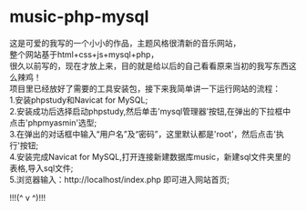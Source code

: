# music-php-mysql
这是可爱的我写的一个小小的作品，主题风格很清新的音乐网站，  
整个网站基于html+css+js+mysql+php，  
很久以前写的，现在才放上来，目的就是给以后的自己看看原来当初的我写东西这么辣鸡！  
项目里已经放好了需要的工具安装包，接下来我简单讲一下运行网站的流程：  
1.安装phpstudy和Navicat for MySQL;  
2.安装成功后选择启动phpstudy,然后单击'mysql管理器'按钮,在弹出的下拉框中点击'phpmyasmin'选型;  
3.在弹出的对话框中输入“用户名”及“密码”，这里默认都是'root'，然后点击'执行'按钮;  
4.安装完成Navicat for MySQL,打开连接新建数据库music，新建sql文件夹里的表格,导入sql文件;  
5.浏览器输入：http://localhost/index.php 即可进入网站首页;  
  
!!!(^ v ^)!!!

